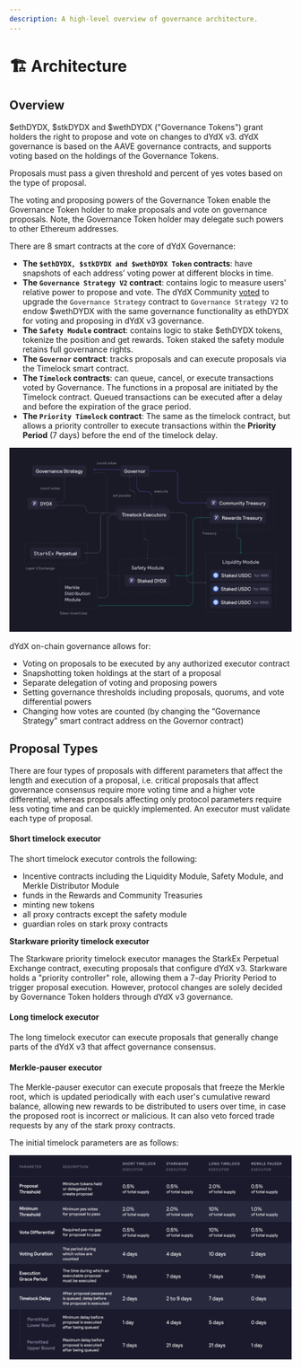 ```yaml
---
description: A high-level overview of governance architecture.
---
```


# 🏗️ Architecture

## Overview

$ethDYDX, $stkDYDX and $wethDYDX ("Governance Tokens") grant holders the right to propose and vote on changes to dYdX v3. dYdX governance is based on the AAVE governance contracts, and supports voting based on the holdings of the Governance Tokens.

Proposals must pass a given threshold and percent of yes votes based on the type of proposal.

The voting and proposing powers of the Governance Token enable the Governance Token holder to make proposals and vote on governance proposals. Note, the Governance Token holder may delegate such powers to other Ethereum addresses.

There are 8 smart contracts at the core of dYdX Governance:

* **The `$ethDYDX, $stkDYDX and $wethDYDX Token` contracts**: have snapshots of each address’ voting power at different blocks in time.
* **The `Governance Strategy V2` contract**: contains logic to measure users' relative power to propose and vote. The dYdX Community [voted](https://dydx.community/dashboard/proposal/15) to upgrade the `Governance Strategy` contract to `Governance Strategy V2` to endow $wethDYDX with the same governance functionality as ethDYDX for voting and proposing in dYdX v3 governance.
* **The `Safety Module` contract**: contains logic to stake $ethDYDX tokens, tokenize the position and get rewards. Token staked the safety module retains full governance rights.
* **The `Governor` contract**: tracks proposals and can execute proposals via the Timelock smart contract.
* **The `Timelock` contracts**: can queue, cancel, or execute transactions voted by Governance. The functions in a proposal are initiated by the Timelock contract. Queued transactions can be executed after a delay and before the expiration of the grace period.
* **The `Priority Timelock` contract**: The same as the timelock contract, but allows a priority controller to execute transactions within the **Priority Period** (7 days) before the end of the timelock delay.

![Smart contract architecture](../.gitbook/assets/1-smart-contract-architectue.png)

dYdX on-chain governance allows for:

* Voting on proposals to be executed by any authorized executor contract
* Snapshotting token holdings at the start of a proposal
* Separate delegation of voting and proposing powers
* Setting governance thresholds including proposals, quorums, and vote differential powers
* Changing how votes are counted (by changing the “Governance Strategy” smart contract address on the Governor contract)

## Proposal Types

There are four types of proposals with different parameters that affect the length and execution of a proposal, i.e. critical proposals that affect governance consensus require more voting time and a higher vote differential, whereas proposals affecting only protocol parameters require less voting time and can be quickly implemented. An executor must validate each type of proposal.

#### **Short timelock executor**

The short timelock executor controls the following:

* Incentive contracts including the Liquidity Module, Safety Module, and Merkle Distributor Module
* funds in the Rewards and Community Treasuries
* minting new tokens
* all proxy contracts except the safety module
* guardian roles on stark proxy contracts

**Starkware priority timelock executor**

The Starkware priority timelock executor manages the StarkEx Perpetual Exchange contract, executing proposals that configure dYdX v3. Starkware holds a "priority controller" role, allowing them a 7-day Priority Period to trigger proposal execution. However, protocol changes are solely decided by Governance Token holders through dYdX v3 governance.

#### **Long timelock executor**

The long timelock executor can execute proposals that generally change parts of the dYdX v3 that affect governance consensus.

#### **Merkle-pauser executor**

The Merkle-pauser executor can execute proposals that freeze the Merkle root, which is updated periodically with each user's cumulative reward balance, allowing new rewards to be distributed to users over time, in case the proposed root is incorrect or malicious. It can also veto forced trade requests by any of the stark proxy contracts.

The initial timelock parameters are as follows:

![Initial timelock parameters](../.gitbook/assets/1-initial-timelock-parameters.png)
